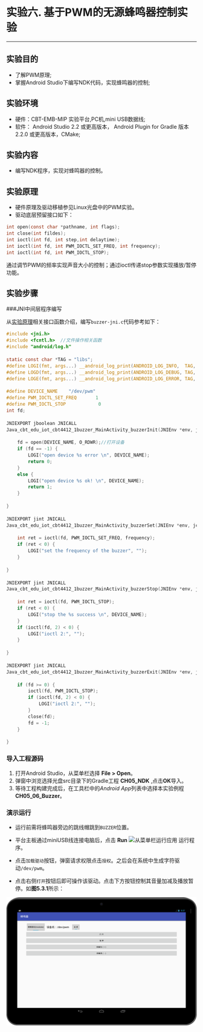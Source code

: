 # 实验六. 基于PWM的无源蜂鸣器控制实验

----------
##  实验目的
- 了解PWM原理;
- 掌握Android Studio下编写NDK代码，实现蜂鸣器的控制;

##  实验环境
* 硬件：CBT-EMB-MIP 实验平台,PC机,mini USB数据线;
* 软件： Android Studio 2.2 或更高版本， Android Plugin for Gradle 版本 2.2.0 或更高版本，CMake;

##  实验内容
- 编写NDK程序，实现对蜂鸣器的控制。


##  实验原理

- 硬件原理及驱动移植参见Linux光盘中的PWM实验。
- 驱动底层预留接口如下：
```c
int open(const char *pathname, int flags); 
int close(int fildes);
int ioctl(int fd, int step,int delaytime); 
int ioctl(int fd, int PWM_IOCTL_SET_FREQ, int frequency);
int ioctl(int fd, int PWM_IOCTL_STOP);
```
通过调节PWM的频率实现声音大小的控制；通过ioctl传递stop参数实现播放/暂停功能。

## 实验步骤

###JNI中间层程序编写   

从[实验原理](#实验原理)相关接口函数介绍，编写`buzzer-jni.c`代码参考如下：
```c
#include <jni.h>
#include <fcntl.h>  //文件操作相关函数
#include "android/log.h"

static const char *TAG = "libs";
#define LOGI(fmt, args...) __android_log_print(ANDROID_LOG_INFO,  TAG, fmt, ##args)
#define LOGD(fmt, args...) __android_log_print(ANDROID_LOG_DEBUG, TAG, fmt, ##args)
#define LOGE(fmt, args...) __android_log_print(ANDROID_LOG_ERROR, TAG, fmt, ##args)

#define DEVICE_NAME    "/dev/pwm"
#define PWM_IOCTL_SET_FREQ       1
#define PWM_IOCTL_STOP            0
int fd;

JNIEXPORT jboolean JNICALL
Java_cbt_edu_iot_cbt4412_1buzzer_MainActivity_buzzerInit(JNIEnv *env, jclass type) {

    fd = open(DEVICE_NAME, O_RDWR);//打开设备
    if (fd == -1) {
        LOGI("open device %s error \n", DEVICE_NAME);
        return 0;
    }
    else {
        LOGI("open device %s ok! \n", DEVICE_NAME);
        return 1;
    }

}

JNIEXPORT jint JNICALL
Java_cbt_edu_iot_cbt4412_1buzzer_MainActivity_buzzerSet(JNIEnv *env, jclass type, jint frequency) {

    int ret = ioctl(fd, PWM_IOCTL_SET_FREQ, frequency);
    if (ret < 0) {
        LOGI("set the frequency of the buzzer", "");
    }

}

JNIEXPORT jint JNICALL
Java_cbt_edu_iot_cbt4412_1buzzer_MainActivity_buzzerStop(JNIEnv *env, jclass type) {

    int ret = ioctl(fd, PWM_IOCTL_STOP);
    if (ret < 0) {
        LOGI("stop the %s success \n", DEVICE_NAME);
    }
    if (ioctl(fd, 2) < 0) {
        LOGI("ioctl 2:", "");
    }

}

JNIEXPORT jint JNICALL
Java_cbt_edu_iot_cbt4412_1buzzer_MainActivity_buzzerExit(JNIEnv *env, jclass type) {

    if (fd >= 0) {
        ioctl(fd, PWM_IOCTL_STOP);
        if (ioctl(fd, 2) < 0) {
            LOGI("ioctl 2:", "");
        }
        close(fd);
        fd = -1;
    }

}
```

### 导入工程源码

1.  打开Android Studio，从菜单栏选择 **File \> Open**。
2.  弹窗中浏览选择光盘src目录下的Gradle工程 **CH05_NDK** ,点击**OK**导入。
3.  等待工程构建完成后，在工具栏中的*Android App*列表中选择本实验例程**CH05_06_Buzzer**。

### 演示运行

- 运行前需将蜂鸣器旁边的跳线帽跳到`BUZZER`位置。

- 平台主板通过miniUSB线连接电脑后，点击 **Run**
![从菜单栏运行应用](https://developer.android.com/studio/images/buttons/toolbar-run.png)
运行程序。

- 点击`加载驱动`按钮，弹窗请求权限点击`授权`。之后会在系统中生成字符驱动`/dev/pwm`。 

- 点击右侧`打开`按钮后即可操作该驱动。点击下方按钮控制其音量加减及播放暂停。如**图5.3.1**所示：

![ui](/chapter5/experiment06/ch05_06_ui.png) 